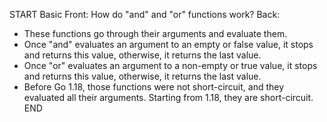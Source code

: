 START
Basic
Front: How do "and" and "or" functions work?
Back: 
- These functions go through their arguments and evaluate them.
- Once "and" evaluates an argument to an empty or false value, it stops and returns this value, otherwise, it returns the last value.
- Once "or" evaluates an argument to a non-empty or true value, it stops and returns this value, otherwise, it returns the last value.
- Before Go 1.18, those functions were not short-circuit, and they evaluated all their arguments. Starting from 1.18, they are short-circuit.
END
